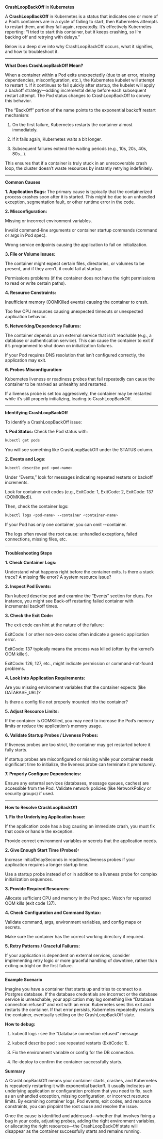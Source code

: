 **CrashLoopBackOff** in **Kubernetes**

A **CrashLoopBackOff** in Kubernetes is a status that indicates one or more of a Pod’s containers are in a cycle of failing to start, then Kubernetes attempts to restart them, and they fail again, repeatedly. It’s effectively Kubernetes reporting: “I tried to start this container, but it keeps crashing, so I’m backing off and retrying with delays.”

Below is a deep dive into why CrashLoopBackOff occurs, what it signifies, and how to troubleshoot it.

---

**What Does CrashLoopBackOff Mean?**

When a container within a Pod exits unexpectedly (due to an error, missing dependencies, misconfiguration, etc.), the Kubernetes kubelet will attempt to restart it. If it continues to fail quickly after startup, the kubelet will apply a backoff strategy—adding incremental delay before each subsequent restart attempt. The Pod status changes to CrashLoopBackOff to convey this behavior.

The “BackOff” portion of the name points to the exponential backoff restart mechanism:

1. On the first failure, Kubernetes restarts the container almost immediately.

2. If it fails again, Kubernetes waits a bit longer.
   
3. Subsequent failures extend the waiting periods (e.g., 10s, 20s, 40s, 80s…).
   
This ensures that if a container is truly stuck in an unrecoverable crash loop, the cluster doesn’t waste resources by instantly retrying indefinitely.

---

**Common Causes**

**1. Application Bugs:** The primary cause is typically that the containerized process crashes soon after it is started. This might be due to an unhandled exception, segmentation fault, or other runtime error in the code.

**2. Misconfiguration:**

Missing or incorrect environment variables.

Invalid command-line arguments or container startup commands (command or args in Pod spec).

Wrong service endpoints causing the application to fail on initialization.

**3. File or Volume Issues:**

The container might expect certain files, directories, or volumes to be present, and if they aren’t, it could fail at startup.

Permissions problems (if the container does not have the right permissions to read or write certain paths).

**4. Resource Constraints:**

Insufficient memory (OOMKilled events) causing the container to crash.

Too few CPU resources causing unexpected timeouts or unexpected application behavior.

**5. Networking/Dependency Failures:**

The container depends on an external service that isn’t reachable (e.g., a database or authentication service). This can cause the container to exit if it’s programmed to shut down on initialization failures.

If your Pod requires DNS resolution that isn’t configured correctly, the application may exit.

**6. Probes Misconfiguration:**

Kubernetes liveness or readiness probes that fail repeatedly can cause the container to be marked as unhealthy and restarted.

If a liveness probe is set too aggressively, the container may be restarted while it’s still properly initializing, leading to CrashLoopBackOff.

---

**Identifying CrashLoopBackOff**

To identify a CrashLoopBackOff issue:

**1. Pod Status:** Check the Pod status with:

```bash
kubectl get pods
```

You will see something like CrashLoopBackOff under the STATUS column.

**2. Events and Logs:**

```bash
kubectl describe pod <pod-name>
```

Under “Events,” look for messages indicating repeated restarts or backoff increments.

Look for container exit codes (e.g., ExitCode: 1, ExitCode: 2, ExitCode: 137 (OOMKilled)).

Then, check the container logs:

```bash
kubectl logs <pod-name> --container <container-name>
```
If your Pod has only one container, you can omit --container.

The logs often reveal the root cause: unhandled exceptions, failed connections, missing files, etc.

---

**Troubleshooting Steps**

**1. Check Container Logs:**

Understand what happens right before the container exits. Is there a stack trace? A missing file error? A system resource issue?

**2. Inspect Pod Events:**

Run kubectl describe pod <pod-name> and examine the “Events” section for clues. For instance, you might see Back-off restarting failed container with incremental backoff times.

**3. Check the Exit Code:**

The exit code can hint at the nature of the failure:

ExitCode: 1 or other non-zero codes often indicate a generic application error.

ExitCode: 137 typically means the process was killed (often by the kernel’s OOM killer).

ExitCode: 126, 127, etc., might indicate permission or command-not-found problems.

**4. Look into Application Requirements:**

Are you missing environment variables that the container expects (like DATABASE_URL)?

Is there a config file not properly mounted into the container?

**5. Adjust Resource Limits:**

If the container is OOMKilled, you may need to increase the Pod’s memory limits or reduce the application’s memory usage.

**6. Validate Startup Probes / Liveness Probes:**

If liveness probes are too strict, the container may get restarted before it fully starts.

If startup probes are misconfigured or missing while your container needs significant time to initialize, the liveness probe can terminate it prematurely.

**7. Properly Configure Dependencies:**

Ensure any external services (databases, message queues, caches) are accessible from the Pod.
Validate network policies (like NetworkPolicy or security groups) if used.

---

**How to Resolve CrashLoopBackOff**

**1. Fix the Underlying Application Issue:**

If the application code has a bug causing an immediate crash, you must fix that code or handle the exception.

Provide correct environment variables or secrets that the application needs.

**2. Give Enough Start Time (Probes):**

Increase initialDelaySeconds in readiness/liveness probes if your application requires a longer startup time.

Use a startup probe instead of or in addition to a liveness probe for complex initialization sequences.

**3. Provide Required Resources:**

Allocate sufficient CPU and memory in the Pod spec. Watch for repeated OOM kills (exit code 137).

**4. Check Configuration and Command Syntax:**

Validate command, args, environment variables, and config maps or secrets.

Make sure the container has the correct working directory if required.

**5. Retry Patterns / Graceful Failures:**

If your application is dependent on external services, consider implementing retry logic or more graceful handling of downtime, rather than exiting outright on the first failure.

---

**Example Scenario**

Imagine you have a container that starts up and tries to connect to a Postgres database. If the database credentials are incorrect or the database service is unreachable, your application may log something like “Database connection refused” and exit with an error. Kubernetes sees this exit and restarts the container. If that error persists, Kubernetes repeatedly restarts the container, eventually settling on the CrashLoopBackOff state.

**How to debug:**

1. kubectl logs <pod>: see the “Database connection refused” message.

2. kubectl describe pod <pod>: see repeated restarts (ExitCode: 1).

3. Fix the environment variable or config for the DB connection.
   
4. Re-deploy to confirm the container successfully starts.

**Summary**

A CrashLoopBackOff means your container starts, crashes, and Kubernetes is repeatedly restarting it with exponential backoff. It usually indicates an underlying application or configuration problem that you need to fix, such as an unhandled exception, missing configuration, or incorrect resource limits. By examining container logs, Pod events, exit codes, and resource constraints, you can pinpoint the root cause and resolve the issue.

Once the cause is identified and addressed—whether that involves fixing a bug in your code, adjusting probes, adding the right environment variables, or allocating the right resources—the CrashLoopBackOff state will disappear as the container successfully starts and remains running.
